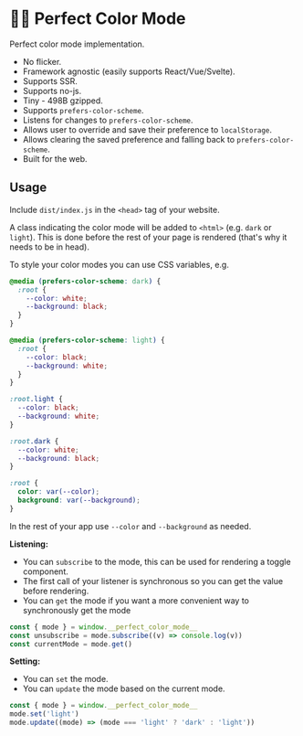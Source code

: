 # 🌚🌝 Perfect Color Mode

Perfect color mode implementation.

- No flicker.
- Framework agnostic (easily supports React/Vue/Svelte).
- Supports SSR.
- Supports no-js.
- Tiny - 498B gzipped.
- Supports `prefers-color-scheme`.
- Listens for changes to `prefers-color-scheme`.
- Allows user to override and save their preference to `localStorage`.
- Allows clearing the saved preference and falling back to `prefers-color-scheme`.
- Built for the web.

## Usage

Include `dist/index.js` in the `<head>` tag of your website.

A class indicating the color mode will be added to `<html>` (e.g. `dark` or `light`).
This is done before the rest of your page is rendered (that's why it needs to be in head).

To style your color modes you can use CSS variables, e.g.

```css
@media (prefers-color-scheme: dark) {
  :root {
    --color: white;
    --background: black;
  }
}

@media (prefers-color-scheme: light) {
  :root {
    --color: black;
    --background: white;
  }
}

:root.light {
  --color: black;
  --background: white;
}

:root.dark {
  --color: white;
  --background: black;
}

:root {
  color: var(--color);
  background: var(--background);
}
```

In the rest of your app use `--color` and `--background` as needed.

**Listening:**

- You can `subscribe` to the mode, this can be used for rendering a toggle component.
- The first call of your listener is synchronous so you can get the value before rendering.
- You can `get` the mode if you want a more convenient way to synchronously get the mode

```js
const { mode } = window.__perfect_color_mode__
const unsubscribe = mode.subscribe((v) => console.log(v))
const currentMode = mode.get()
```

**Setting:**

- You can `set` the mode.
- You can `update` the mode based on the current mode.

```js
const { mode } = window.__perfect_color_mode__
mode.set('light')
mode.update((mode) => (mode === 'light' ? 'dark' : 'light'))
```
